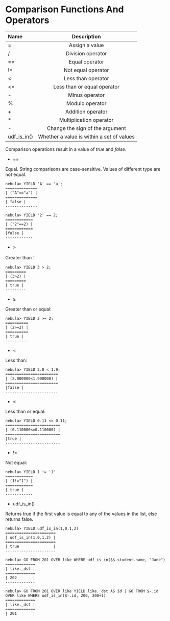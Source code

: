 # Comparison Functions And Operators

| Name  | Description |
|:----|:----:|
| =   | Assign a value   |
| /   | Division operator   |
| ==   | Equal operator   |
| !=   | Not equal operator   |
| <   | Less than operator   |
| <=   | Less than or equal operator   |
| -   | Minus operator   |
| %   | Modulo operator   |
| +   | Addition operator   |
| *   | Multiplication operator   |
| -   | Change the sign of the argument   |
|udf_is_in() | Whether a value is within a set of values |

Comparison operations result in a value of _true_ and _false_.

* ==

Equal. String comparisons are case-sensitive. Values of different type are not equal.

```ngql
nebula> YIELD 'A' == 'a';
==============
| ("A"=="a") |
==============
| false |
--------------

nebula> YIELD '2' == 2;
============
| ("2"==2) |
============
|false |
------------
```

* &gt;

Greater than：

```ngql
nebula> YIELD 3 > 2;
=========
| (3>2) |
=========
| true |
---------
```

* &ge;

Greater than or equal:

```ngql
nebula> YIELD 2 >= 2;
==========
| (2>=2) |
==========
| true |
----------
```

* &lt;

Less than:

```ngql
nebula> YIELD 2.0 < 1.9;
=======================
| (2.000000<1.900000) |
=======================
|false |
-----------------------
```

* &le;

Less than or equal:

```ngql
nebula> YIELD 0.11 <= 0.11;
========================
| (0.110000<=0.110000) |
========================
|true |
------------------------
```

* !=

Not equal:

```ngql
nebula> YIELD 1 != '1'
============
| (1!="1") |
============
| true |
------------
```

* udf_is_in()

Returns true if the first value is equal to any of the values in the  list, else returns false.

```ngql
nebula> YIELD udf_is_in(1,0,1,2)
======================
| udf_is_in(1,0,1,2) |
======================
| true               |
----------------------

nebula> GO FROM 201 OVER like WHERE udf_is_in($$.student.name, "Jane")
=============
| like._dst |
=============
| 202       |
-------------

nebula> GO FROM 201 OVER like YIELD like._dst AS id | GO FROM $-.id OVER like WHERE udf_is_in($-.id, 200, 200+1)
=============
| like._dst |
=============
| 201       |
```
